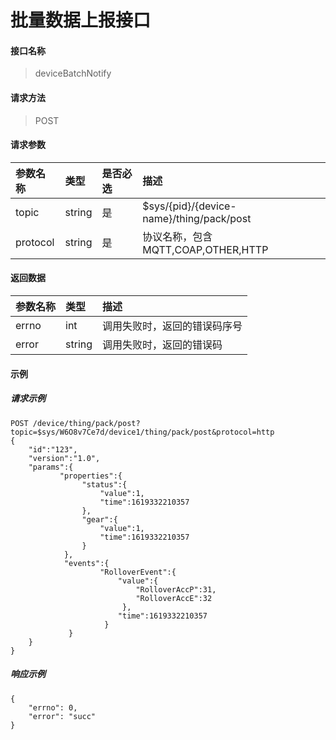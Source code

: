 # 批量数据上报接口

#### 接口名称

> deviceBatchNotify

#### 请求方法

> POST

#### 请求参数

| 参数名称   | 类型   | 是否必选 | 描述   |
| :--------- | :----- | :------- | :----- |
| topic | string | 是       | $sys/{pid}/{device-name}/thing/pack/post |
| protocol | string | 是       | 协议名称，包含MQTT,COAP,OTHER,HTTP|

#### 返回数据

| 参数名称          | 类型    | 描述                       |
| :---------------- | :------ | :------------------------- |
| errno              | int  | 调用失败时，返回的错误码序号   |
| error               | string  | 调用失败时，返回的错误码 |

#### 示例

##### 请求示例

```
POST /device/thing/pack/post?topic=$sys/W6O8v7Ce7d/device1/thing/pack/post&protocol=http
{
    "id":"123",
    "version":"1.0",
    "params":{
           "properties":{
                "status":{
                    "value":1,
                    "time":1619332210357
                },
                "gear":{
                    "value":1,
                    "time":1619332210357
                }
            },
            "events":{
                    "RolloverEvent":{
                        "value":{
                            "RolloverAccP":31,
                            "RolloverAccE":32
                         },
                        "time":1619332210357
                     }
             }
    }
}
```


##### 响应示例

```
{
    "errno": 0,
    "error": "succ"
}
```
